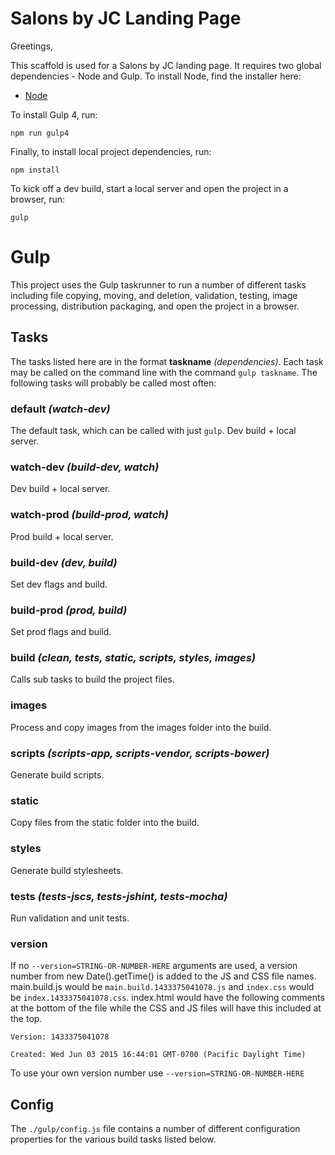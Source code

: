 # Salons by JC Landing Page

Greetings,

This scaffold is used for a Salons by JC landing page.  It requires two global dependencies - Node and Gulp.  To install Node, find the installer here:

* [Node](https://nodejs.org/)
    
To install Gulp 4, run:
 
    npm run gulp4

Finally, to install local project dependencies, run:

    npm install

To kick off a dev build, start a local server and open the project in a browser, run:

    gulp


# Gulp

This project uses the Gulp taskrunner to run a number of different tasks including file copying, moving, and deletion, 
validation, testing, image processing, distribution packaging, and open the project in a browser.

## Tasks

The tasks listed here are in the format __taskname__ *(dependencies)*. Each task may be called on the command line with the 
command `gulp taskname`. The following tasks will probably be called most often:

### default *(watch-dev)*
The default task, which can be called with just `gulp`. Dev build + local server.

### watch-dev *(build-dev, watch)*
Dev build + local server.

### watch-prod *(build-prod, watch)*
Prod build + local server.

### build-dev *(dev, build)*
Set dev flags and build.

### build-prod *(prod, build)*
Set prod flags and build.
  
### build *(clean, tests, static, scripts, styles, images)*
Calls sub tasks to build the project files.
  
### images
Process and copy images from the images folder into the build.

### scripts *(scripts-app, scripts-vendor, scripts-bower)*
Generate build scripts.

### static
Copy files from the static folder into the build.

### styles
Generate build stylesheets.

### tests *(tests-jscs, tests-jshint, tests-mocha)*
Run validation and unit tests.

### version

If no `--version=STRING-OR-NUMBER-HERE` arguments are used, a version number from new Date().getTime() is added 
to the JS and CSS file names. main.build.js would be `main.build.1433375041078.js` and `index.css` would be 
`index.1433375041078.css`. index.html would have the following comments at the bottom of the file while the CSS 
and JS files will have this included at the top.
   
   `Version: 1433375041078`
   
   `Created: Wed Jun 03 2015 16:44:01 GMT-0700 (Pacific Daylight Time)`

To use your own version number use `--version=STRING-OR-NUMBER-HERE`

## Config

The `./gulp/config.js` file contains a number of different configuration properties for the various build tasks listed 
below.
